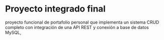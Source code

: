 # Proyecto integrado final
proyecto funcional de portafolio personal que implementa un sistema CRUD completo con integración de una API REST y conexión a base de datos MySQL,

